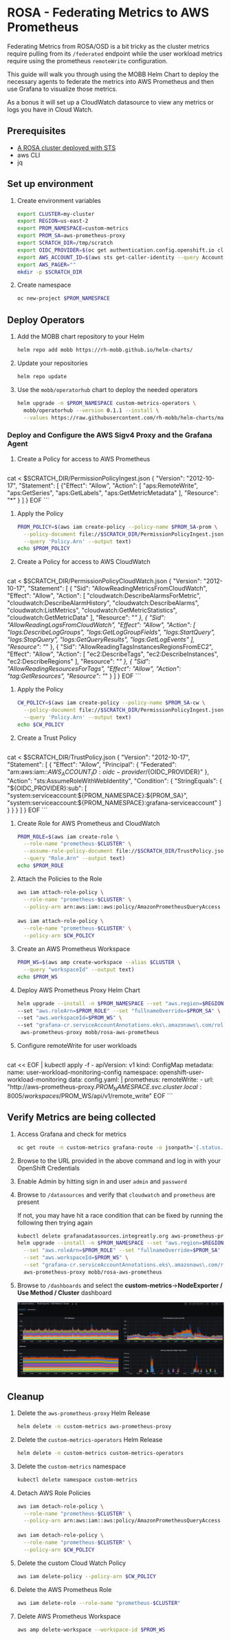 # ROSA - Federating Metrics to AWS Prometheus

Federating Metrics from ROSA/OSD is a bit tricky as the cluster metrics require pulling from its `/federated` endpoint while the user workload metrics require using the prometheus `remoteWrite` configuration.

This guide will walk you through using the MOBB Helm Chart to deploy the necessary agents to federate the metrics into AWS Prometheus and then use Grafana to visualize those metrics.

As a bonus it will set up a CloudWatch datasource to view any metrics or logs you have in Cloud Watch.

## Prerequisites

* [A ROSA cluster deployed with STS](/docs/rosa/sts/)
* aws CLI
* jq

## Set up environment

1. Create environment variables

    ```bash
    export CLUSTER=my-cluster
    export REGION=us-east-2
    export PROM_NAMESPACE=custom-metrics
    export PROM_SA=aws-prometheus-proxy
    export SCRATCH_DIR=/tmp/scratch
    export OIDC_PROVIDER=$(oc get authentication.config.openshift.io cluster -o json | jq -r .spec.serviceAccountIssuer| sed -e "s/^https:\/\///")
    export AWS_ACCOUNT_ID=$(aws sts get-caller-identity --query Account --output text)
    export AWS_PAGER=""
    mkdir -p $SCRATCH_DIR
    ```

1. Create namespace

    ```bash
    oc new-project $PROM_NAMESPACE
    ```

## Deploy Operators

1. Add the MOBB chart repository to your Helm

    ```bash
    helm repo add mobb https://rh-mobb.github.io/helm-charts/
    ```

1. Update your repositories

    ```bash
    helm repo update
    ```

1. Use the `mobb/operatorhub` chart to deploy the needed operators

    ```bash
    helm upgrade -n $PROM_NAMESPACE custom-metrics-operators \
      mobb/operatorhub --version 0.1.1 --install \
      --values https://raw.githubusercontent.com/rh-mobb/helm-charts/main/charts/rosa-aws-prometheus/files/operatorhub.yaml
    ```

### Deploy and Configure the AWS Sigv4 Proxy and the Grafana Agent

1. Create a Policy for access to AWS Prometheus

    ```bash
cat <<EOF > $SCRATCH_DIR/PermissionPolicyIngest.json
{
  "Version": "2012-10-17",
   "Statement": [
       {"Effect": "Allow",
        "Action": [
           "aps:RemoteWrite",
           "aps:GetSeries",
           "aps:GetLabels",
           "aps:GetMetricMetadata"
        ],
        "Resource": "*"
      }
   ]
}
EOF
    ```

1. Apply the Policy

    ```bash
    PROM_POLICY=$(aws iam create-policy --policy-name $PROM_SA-prom \
      --policy-document file://$SCRATCH_DIR/PermissionPolicyIngest.json \
      --query 'Policy.Arn' --output text)
    echo $PROM_POLICY
    ```
1. Create a Policy for access to AWS CloudWatch

    ```bash
cat <<EOF > $SCRATCH_DIR/PermissionPolicyCloudWatch.json
{
    "Version": "2012-10-17",
    "Statement": [
        {
            "Sid": "AllowReadingMetricsFromCloudWatch",
            "Effect": "Allow",
            "Action": [
                "cloudwatch:DescribeAlarmsForMetric",
                "cloudwatch:DescribeAlarmHistory",
                "cloudwatch:DescribeAlarms",
                "cloudwatch:ListMetrics",
                "cloudwatch:GetMetricStatistics",
                "cloudwatch:GetMetricData"
            ],
            "Resource": "*"
        },
        {
            "Sid": "AllowReadingLogsFromCloudWatch",
            "Effect": "Allow",
            "Action": [
                "logs:DescribeLogGroups",
                "logs:GetLogGroupFields",
                "logs:StartQuery",
                "logs:StopQuery",
                "logs:GetQueryResults",
                "logs:GetLogEvents"
            ],
            "Resource": "*"
        },
        {
            "Sid": "AllowReadingTagsInstancesRegionsFromEC2",
            "Effect": "Allow",
            "Action": [
                "ec2:DescribeTags",
                "ec2:DescribeInstances",
                "ec2:DescribeRegions"
            ],
            "Resource": "*"
        },
        {
            "Sid": "AllowReadingResourcesForTags",
            "Effect": "Allow",
            "Action": "tag:GetResources",
            "Resource": "*"
        }
    ]
}
EOF
    ```

1. Apply the Policy

    ```bash
    CW_POLICY=$(aws iam create-policy --policy-name $PROM_SA-cw \
      --policy-document file://$SCRATCH_DIR/PermissionPolicyIngest.json \
      --query 'Policy.Arn' --output text)
    echo $CW_POLICY
    ```


1. Create a Trust Policy

    ```bash
cat <<EOF > $SCRATCH_DIR/TrustPolicy.json
{
  "Version": "2012-10-17",
  "Statement": [
    {
      "Effect": "Allow",
      "Principal": {
        "Federated": "arn:aws:iam::${AWS_ACCOUNT_ID}:oidc-provider/${OIDC_PROVIDER}"
      },
      "Action": "sts:AssumeRoleWithWebIdentity",
      "Condition": {
        "StringEquals": {
          "${OIDC_PROVIDER}:sub": [
            "system:serviceaccount:${PROM_NAMESPACE}:${PROM_SA}",
            "system:serviceaccount:${PROM_NAMESPACE}:grafana-serviceaccount"
          ]
        }
      }
    }
  ]
}
EOF
    ```

1. Create Role for AWS Prometheus and CloudWatch

    ```bash
    PROM_ROLE=$(aws iam create-role \
      --role-name "prometheus-$CLUSTER" \
      --assume-role-policy-document file://$SCRATCH_DIR/TrustPolicy.json \
      --query "Role.Arn" --output text)
    echo $PROM_ROLE
    ```

1. Attach the Policies to the Role

    ```bash
    aws iam attach-role-policy \
      --role-name "prometheus-$CLUSTER" \
      --policy-arn arn:aws:iam::aws:policy/AmazonPrometheusQueryAccess

    aws iam attach-role-policy \
      --role-name "prometheus-$CLUSTER" \
      --policy-arn $CW_POLICY
    ```

1. Create an AWS Prometheus Workspace

    ```bash
    PROM_WS=$(aws amp create-workspace --alias $CLUSTER \
      --query "workspaceId" --output text)
    echo $PROM_WS
    ```

1. Deploy AWS Prometheus Proxy Helm Chart

    ```bash
    helm upgrade --install -n $PROM_NAMESPACE --set "aws.region=$REGION" \
    --set "aws.roleArn=$PROM_ROLE" --set "fullnameOverride=$PROM_SA" \
    --set "aws.workspaceId=$PROM_WS" \
    --set "grafana-cr.serviceAccountAnnotations.eks\.amazonaws\.com/role-arn=$PROM_ROLE" \
     aws-prometheus-proxy mobb/rosa-aws-prometheus
    ```

1. Configure remoteWrite for user workloads

    ```bash
cat << EOF | kubectl apply -f -
apiVersion: v1
kind: ConfigMap
metadata:
  name: user-workload-monitoring-config
  namespace: openshift-user-workload-monitoring
data:
  config.yaml: |
    prometheus:
      remoteWrite:
        - url: "http://aws-prometheus-proxy.$PROM_NAMESPACE.svc.cluster.local:8005/workspaces/$PROM_WS/api/v1/remote_write"
EOF
    ```

## Verify Metrics are being collected

1. Access Grafana and check for metrics

    ```bash
    oc get route -n custom-metrics grafana-route -o jsonpath='{.status.ingress[0].host}'
    ```

1. Browse to the URL provided in the above command and log in with your OpenShift Credentials

1. Enable Admin by hitting sign in and user `admin` and `password`

1. Browse to `/datasources` and verify that `cloudwatch` and `prometheus` are present

    If not, you may have hit a race condition that can be fixed by running the following then trying again

    ```bash
    kubectl delete grafanadatasources.integreatly.org aws-prometheus-proxy-prometheus
    helm upgrade --install -n $PROM_NAMESPACE --set "aws.region=$REGION" \
      --set "aws.roleArn=$PROM_ROLE" --set "fullnameOverride=$PROM_SA" \
      --set "aws.workspaceId=$PROM_WS" \
      --set "grafana-cr.serviceAccountAnnotations.eks\.amazonaws\.com/role-arn=$PROM_ROLE" \
      aws-prometheus-proxy mobb/rosa-aws-prometheus
    ```

1. Browse to `/dashboards` and select the **custom-metrics**->**NodeExporter / Use Method / Cluster** dashboard

    ![example cluster metrics dashboard](./dashboard.png)


## Cleanup

1. Delete the `aws-prometheus-proxy` Helm Release

    ```bash
    helm delete -n custom-metrics aws-prometheus-proxy
    ```

1. Delete the `custom-metrics-operators` Helm Release

    ```bash
    helm delete -n custom-metrics custom-metrics-operators
    ```

1. Delete the `custom-metrics` namespace

    ```bash
    kubectl delete namespace custom-metrics
    ```

1. Detach AWS Role Policies

    ```bash
    aws iam detach-role-policy \
      --role-name "prometheus-$CLUSTER" \
      --policy-arn arn:aws:iam::aws:policy/AmazonPrometheusQueryAccess

    aws iam detach-role-policy \
      --role-name "prometheus-$CLUSTER" \
      --policy-arn $CW_POLICY
    ```

1. Delete the custom Cloud Watch Policy

    ```bash
    aws iam delete-policy --policy-arn $CW_POLICY
    ```

1. Delete the AWS Prometheus Role

    ```bash
    aws iam delete-role --role-name "prometheus-$CLUSTER"
    ```


1. Delete AWS Prometheus Workspace

    ```bash
    aws amp delete-workspace --workspace-id $PROM_WS
    ```

